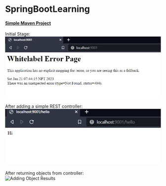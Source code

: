 # SpringBootLearning


#### [Simple Maven Project](https://github.com/srishtipoudel/SpringBootLearning/tree/main/simplemaven)
Initial Stage:</br>
![Initial Image of Maven](/img/ok.jpg "Initial Stage")

After adding a simple REST controller:</br>
![Simple REST Controller](/img/hi.jpg "Simple REST Controller")

After returning objects from controller:</br>
![Adding Object Results](/img/simple.jpg "Returning Object from controller")




